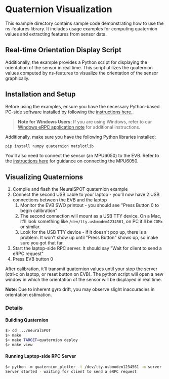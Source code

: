 # Quaternion Visualization
This example directory contains sample code demonstrating how to use the ns-features library. It includes usage examples for computing quaternion values and extracting features from sensor data.

## Real-time Orientation Display Script
Additionally, the example provides a Python script for displaying the orientation of the sensor in real time. This script utilizes the quaternion values computed by ns-features to visualize the orientation of the sensor graphically.

## Installation and Setup
Before using the examples, ensure you have the necessary Python-based PC-side software installed by following the [instructions here.](../../neuralspot/ns-rpc/README.md).

> **Note for Windows Users:** If you are using Windows, refer to our [Windows eRPC application note](../../docs/Application-Note-neuralSPOT-and-Windows.md) for additional instructions.

Additionally, make sure you have the following Python libraries installed:

```bash
pip install numpy quaternion matplotlib
```

You'll also need to connect the sensor (an MPU6050) to the EVB. Refer to the [instructions here](../../neuralspot/ns-i2c/README.md) for guidance on connecting the MPU6050.

## Visualizing Quaternions
1. Compile and flash the NeuralSPOT quaternion example
2. Connect the second USB cable to your laptop - you'll now have 2 USB connections between the EVB and the laptop
    1. Monitor the EVB SWO printout - you should see "Press Button 0 to begin calibration"
    2. The second connection will mount as a USB TTY device. On a Mac, it'll look something like `/dev/tty.usbmodem1234561`, on PC it'll be `COMx` or similar.
    3. Look for the USB TTY device - if it doesn't pop up, there is a problem. It won't show up until "Press Button" shows up, so make sure you got that far.
3. Start the laptop-side RPC server. It should say "Wait for client to send a eRPC request"
4. Press EVB button 0

After calibration, it'll transmit quaternion values until your stop the server (ctrl-c on laptop, or reset button on EVB). The python script will open a new window in which the orientation of the sensor will be displayed in real time.

**Note:** Due to inherent gyro drift, you may observe slight inaccuracies in orientation estimation.


### Details

#### Building Quaternion

```bash
$> cd .../neuralSPOT
$> make
$> make TARGET=quaternion deploy
$> make view
```

#### Running Laptop-side RPC Server

```bash
$> python -m quaternion_plotter -t /dev/tty.usbmodem1234561 -m server
Server started - waiting for client to send a eRPC request
```